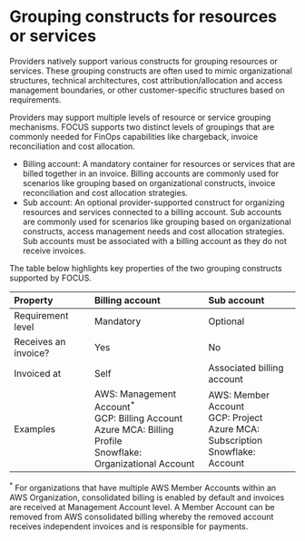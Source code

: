 # Grouping constructs for resources or services

Providers natively support various constructs for grouping resources or services. These grouping constructs are often used to mimic organizational structures, technical architectures, cost attribution/allocation and access management boundaries, or other customer-specific structures based on requirements.

Providers may support multiple levels of resource or service grouping mechanisms. FOCUS supports two distinct levels of groupings that are commonly needed for FinOps capabilities like chargeback, invoice reconciliation and cost allocation.

* Billing account: A mandatory container for resources or services that are billed together in an invoice. Billing accounts are commonly used for scenarios like grouping based on organizational constructs, invoice reconciliation and cost allocation strategies.
* Sub account: An optional provider-supported construct for organizing resources and services connected to a billing account. Sub accounts are commonly used for scenarios like grouping based on organizational constructs, access management needs and cost allocation strategies. Sub accounts must be associated with a billing account as they do not receive invoices.

The table below highlights key properties of the two grouping constructs supported by FOCUS.

| Property             | Billing account | Sub account                |
|:---------------------|:----------------|:---------------------------|
| Requirement level    | Mandatory       | Optional                   |
| Receives an invoice? | Yes             | No                         |
| Invoiced at          | Self            | Associated billing account |
| Examples             | AWS: Management Account<sup>*</sup><br>GCP: Billing Account<br>Azure MCA: Billing Profile<br>Snowflake: Organizational Account | AWS: Member Account<br>GCP: Project<br>Azure MCA: Subscription<br>Snowflake: Account |

<sup>*</sup> For organizations that have multiple AWS Member Accounts within an AWS Organization, consolidated billing is enabled by default and invoices are received at Management Account level. A Member Account can be removed from AWS consolidated billing whereby the removed account receives independent invoices and is responsible for payments.
